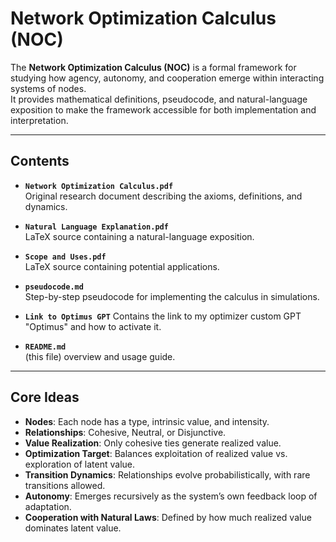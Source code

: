 # Network Optimization Calculus (NOC)

The **Network Optimization Calculus (NOC)** is a formal framework for studying how
agency, autonomy, and cooperation emerge within interacting systems of nodes.  
It provides mathematical definitions, pseudocode, and natural-language exposition
to make the framework accessible for both implementation and interpretation.

---

## Contents

- **`Network Optimization Calculus.pdf`**  
  Original research document describing the axioms, definitions, and dynamics.

- **`Natural Language Explanation.pdf`**  
  LaTeX source containing a natural-language exposition.

- **`Scope and Uses.pdf`**  
  LaTeX source containing potential applications.

- **`pseudocode.md`**  
  Step-by-step pseudocode for implementing the calculus in simulations.

- **`Link to Optimus GPT`**
  Contains the link to my optimizer custom GPT "Optimus" and how to activate it.

- **`README.md`**  
  (this file) overview and usage guide.

---

## Core Ideas

- **Nodes**: Each node has a type, intrinsic value, and intensity.  
- **Relationships**: Cohesive, Neutral, or Disjunctive.  
- **Value Realization**: Only cohesive ties generate realized value.  
- **Optimization Target**: Balances exploitation of realized value vs. exploration of latent value.  
- **Transition Dynamics**: Relationships evolve probabilistically, with rare transitions allowed.  
- **Autonomy**: Emerges recursively as the system’s own feedback loop of adaptation.  
- **Cooperation with Natural Laws**: Defined by how much realized value dominates latent value.
